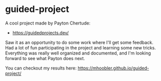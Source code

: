 # guided-project

A cool project made by Payton Chertude:

- https://guidedprojects.dev/

Saw it as an opportunity to do some work where I'll get some feedback. Had a lot of fun participating in the project and learning some new tricks. Everything was really well organized and documented, and I'm looking forward to see what Payton does next.

You can checkout my results here: https://mhoobler.github.io/guided-project/
